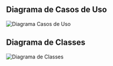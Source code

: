 ## Diagrama de Casos de Uso

![Diagrama Casos de Uso](https://github.com/akemi275/MedManager-ES43C-2023.2/assets/142634762/72a57e65-87ea-44f3-b6de-286d59a54fe6)

## Diagrama de Classes

![Diagrama de Classes](https://github.com/akemi275/MedManager-ES43C-2023.2/assets/142634762/29f36409-b058-44cb-9271-ae89accbbb0c)
